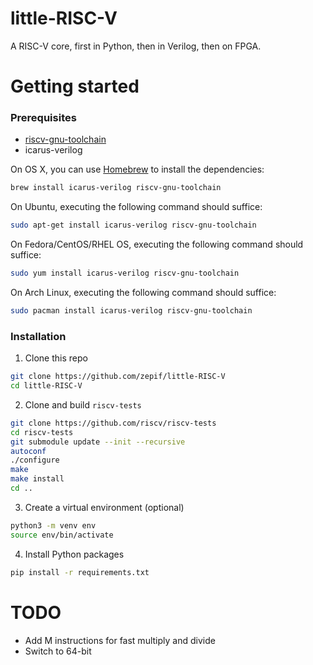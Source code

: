 # little-RISC-V

A RISC-V core, first in Python, then in Verilog, then on FPGA.

# Getting started

### Prerequisites
* [riscv-gnu-toolchain](https://github.com/riscv-collab/riscv-gnu-toolchain)
* icarus-verilog

On OS X, you can use [Homebrew](https://brew.sh) to install the dependencies:
```sh
brew install icarus-verilog riscv-gnu-toolchain
```

On Ubuntu, executing the following command should suffice:
```sh
sudo apt-get install icarus-verilog riscv-gnu-toolchain
```

On Fedora/CentOS/RHEL OS, executing the following command should suffice:
```sh
sudo yum install icarus-verilog riscv-gnu-toolchain
```
On Arch Linux, executing the following command should suffice:

```sh
sudo pacman install icarus-verilog riscv-gnu-toolchain
```

### Installation
1. Clone this repo
```sh
git clone https://github.com/zepif/little-RISC-V
cd little-RISC-V
 ```
2. Clone and build `riscv-tests`
```sh
git clone https://github.com/riscv/riscv-tests
cd riscv-tests
git submodule update --init --recursive
autoconf
./configure
make
make install
cd ..
```
3. Create a virtual environment (optional)
```sh
python3 -m venv env
source env/bin/activate
```
4. Install Python packages
```sh
pip install -r requirements.txt
```

# TODO

* Add M instructions for fast multiply and divide
* Switch to 64-bit
<!-- * Add "RISK" ML accelerator ("K" Standard Extension)


# Notes on Memory system

8 million elements (20MB) = 23-bit address path

I want to support a load/store instruction into 32x32 matrix register (2432 bytes) like this:
* Would be R-Type with rs1 and rs2 (64-bit)
* rs1 contains the 23-bit base address, plus two masks in the upper bytes (0 is no mask)
* rs2 contains two 24-bit strides for x and y. Several of these bits aren't connected
* "rd" is the extension register to load into / store from

Use some hash function on the addresses to avoid "bank conflicts", can upper bound the fetch time. -->
